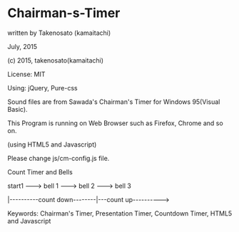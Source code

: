 # Chairman-s-Timer


written by Takenosato (kamaitachi)

July, 2015

(c) 2015, takenosato(kamaitachi)

License: MIT


 
Using: jQuery, Pure-css

 Sound files are from Sawada's Chairman's Timer for Windows 95(Visual Basic).
 
This Program is running on Web Browser such as Firefox, Chrome and so on.

 (using HTML5 and Javascript)


Please change js/cm-config.js file.


Count Timer and Bells


start1  --->  bell 1  --->  bell 2  --->  bell 3

|----------count down--------|---count up---------->


Keywords: Chairman's Timer, Presentation Timer, Countdown Timer, HTML5 and Javascript
